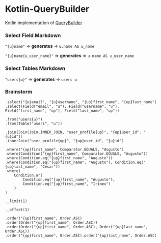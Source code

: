 # Kotlin-QueryBuilder

Kotlin implementation of [QueryBuilder](https://github.com/augustoccesar/QueryBuilder)

### Select Field Markdown

`"{u}name"` => **generates** => `u.name AS u_name`

`"{u}name{u_user_name}"` => **generates** => `u.name AS u_user_name`

### Select Tables Markdown

`"users{u}"` => **generates** => `users u`

### Brainstorm

```
.select("{u}email", "{u}username", "{up}first_name", "{up}last_name")
.select(Field("email", "u"), Field("username", "u"), Field("first_name", "up"), Field("last_name", "up"))

.from("users{u}")
.from(Table("users", "u"))

.join(Join(Join.INNER_JOIN, "user_profile{up}", "{up}user_id", "{u}id"))
.innerJoin("user_profile{up}", "{up}user_id", "{u}id")

.where("{up}first_name", Comparator.EQUALS, "Augusto")
.where(Condition("{up}first_name", Comparator.EQUALS, "Augusto"))
.where(Condition.eq("{up}first_name", "Augusto"))
.where(Condition.eq("{up}first_name", "Augusto"), Condition.eq("{up}last_name", "César"))
.where(
    Condition.or(
        Condition.eq("{up}first_name", "Augusto"),
        Condition.eq("{up}first_name", "Irineu")
    )
)

._limit(1)

._offset(1)

.order("{up}first_name", Order.ASC)
.order(Order("{up}first_name", Order.ASC))
.order(Order("{up}first_name", Order.ASC), Order("{up}last_name", Order.ASC))
.order("{up}first_name", Order.ASC).order("{up}last_name", Order.ASC)
```
